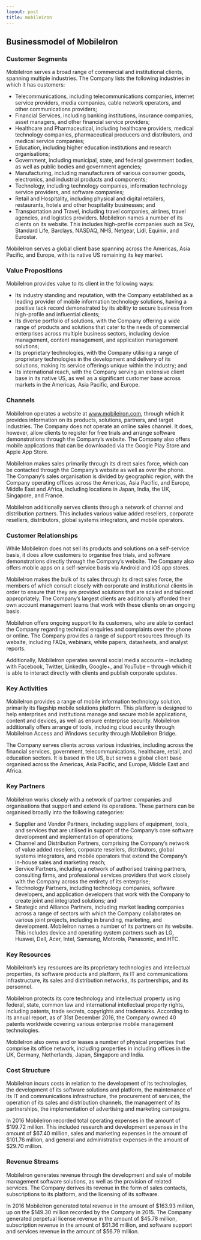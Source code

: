 ```yaml
---
layout: post
title: mobileiron
---
```


Businessmodel of MobileIron
----------------------------

### Customer Segments

MobileIron serves a broad range of commercial and institutional clients, spanning multiple industries. The Company lists the following industries in which it has customers:

 * Telecommunications, including telecommunications companies, internet service providers, media companies, cable network operators, and other communications providers;
* Financial Services, including banking institutions, insurance companies, asset managers, and other financial service providers;
* Healthcare and Pharmaceutical, including healthcare providers, medical technology companies, pharmaceutical producers and distributors, and medical service companies;
* Education, including higher education institutions and research organisations;
* Government, including municipal, state, and federal government bodies, as well as public bodies and government agencies;
* Manufacturing, including manufacturers of various consumer goods, electronics, and industrial products and components;
* Technology, including technology companies, information technology service providers, and software companies;
* Retail and Hospitality, including physical and digital retailers, restaurants, hotels and other hospitality businesses; and
* Transportation and Travel, including travel companies, airlines, travel agencies, and logistics providers.
 MobileIron names a number of its clients on its website. This includes high-profile companies such as Sky, Standard Life, Barclays, NASDAQ, NHS, Netgear, Lidl, Equinix, and Eurostar.

MobileIron serves a global client base spanning across the Americas, Asia Pacific, and Europe, with its native US remaining its key market.

### Value Propositions

MobileIron provides value to its client in the following ways:

 * Its industry standing and reputation, with the Company established as a leading provider of mobile information technology solutions, having a positive tack record demonstrated by its ability to secure business from high-profile and influential clients;
* Its diverse portfolio of solutions, with the Company offering a wide range of products and solutions that cater to the needs of commercial enterprises across multiple business sectors, including device management, content management, and application management solutions;
* Its proprietary technologies, with the Company utilising a range of proprietary technologies in the development and delivery of its solutions, making its service offerings unique within the industry; and
* Its international reach, with the Company serving an extensive client base in its native US, as well as a significant customer base across markets in the Americas, Asia Pacific, and Europe.
 ### Channels

MobileIron operates a website at www.mobileiron.com, through which it provides information on its products, solutions, partners, and target industries. The Company does not operate an online sales channel. It does, however, allow clients to register for free trials and arrange software demonstrations through the Company’s website. The Company also offers mobile applications that can be downloaded via the Google Play Store and Apple App Store.

MobileIron makes sales primarily through its direct sales force, which can be contacted through the Company’s website as well as over the phone. The Company’s sales organisation is divided by geographic region, with the Company operating offices across the Americas, Asia Pacific, and Europe, Middle East and Africa, including locations in Japan, India, the UK, Singapore, and France.

MobileIron additionally serves clients through a network of channel and distribution partners. This includes various value added resellers, corporate resellers, distributors, global systems integrators, and mobile operators.

### Customer Relationships

While MobileIron does not sell its products and solutions on a self-service basis, it does allow customers to organise free trials, and software demonstrations directly through the Company’s website. The Company also offers mobile apps on a self-service basis via Android and iOS app stores.

MobileIron makes the bulk of its sales through its direct sales force, the members of which consult closely with corporate and institutional clients in order to ensure that they are provided solutions that are scaled and tailored appropriately. The Company’s largest clients are additionally afforded their own account management teams that work with these clients on an ongoing basis.

MobileIron offers ongoing support to its customers, who are able to contact the Company regarding technical enquiries and complaints over the phone or online. The Company provides a range of support resources through its website, including FAQs, webinars, white papers, datasheets, and analyst reports.

Additionally, MobileIron operates several social media accounts – including with Facebook, Twitter, LinkedIn, Google+, and YouTube – through which it is able to interact directly with clients and publish corporate updates.

### Key Activities

MobileIron provides a range of mobile information technology solution, primarily its flagship mobile solutions platform. This platform is designed to help enterprises and institutions manage and secure mobile applications, content and devices, as well as ensure enterprise security. MobileIron additionally offers arrange of tools, including cloud security through MobileIron Access and Windows security through MobileIron Bridge.

The Company serves clients across various industries, including across the financial services, government, telecommunications, healthcare, retail, and education sectors. It is based in the US, but serves a global client base organised across the Americas, Asia Pacific, and Europe, Middle East and Africa.

### Key Partners

MobileIron works closely with a network of partner companies and organisations that support and extend its operations. These partners can be organised broadly into the following categories:

 * Supplier and Vendor Partners, including suppliers of equipment, tools, and services that are utilised in support of the Company’s core software development and implementation of operations;
* Channel and Distribution Partners, comprising the Company’s network of value added resellers, corporate resellers, distributors, global systems integrators, and mobile operators that extend the Company’s in-house sales and marketing reach;
* Service Partners, including a network of authorised training partners, consulting firms, and professional services providers that work closely with the Company across the entirety of its enterprise;
* Technology Partners, including technology companies, software developers, and application developers that work with the Company to create joint and integrated solutions; and
* Strategic and Alliance Partners, including market leading companies across a range of sectors with which the Company collaborates on various joint projects, including in branding, marketing, and development.
 MobileIron names a number of its partners on its website. This includes device and operating system partners such as LG, Huawei, Dell, Acer, Intel, Samsung, Motorola, Panasonic, and HTC.

### Key Resources

MobileIron’s key resources are its proprietary technologies and intellectual properties, its software products and platform, its IT and communications infrastructure, its sales and distribution networks, its partnerships, and its personnel.

MobileIron protects its core technology and intellectual property using federal, state, common law and international intellectual property rights, including patents, trade secrets, copyrights and trademarks. According to its annual report, as of 31st December 2016, the Company owned 40 patents worldwide covering various enterprise mobile management technologies.

MobileIron also owns and or leases a number of physical properties that comprise its office network, including properties in including offices in the UK, Germany, Netherlands, Japan, Singapore and India.

### Cost Structure

MobileIron incurs costs in relation to the development of its technologies, the development of its software solutions and platform, the maintenance of its IT and communications infrastructure, the procurement of services, the operation of its sales and distribution channels, the management of its partnerships, the implementation of advertising and marketing campaigns.

In 2016 MobileIron recorded total operating expenses in the amount of $199.72 million. This included research and development expenses in the amount of $67.40 million, sales and marketing expenses in the amount of $101.76 million, and general and administrative expenses in the amount of $29.70 million.

### Revenue Streams

MobileIron generates revenue through the development and sale of mobile management software solutions, as well as the provision of related services. The Company derives its revenue in the form of sales contacts, subscriptions to its platform, and the licensing of its software.

In 2016 MobileIron generated total revenue in the amount of $163.93 million, up on the $149.30 million recorded by the Company in 2015. The Company generated perpetual license revenue in the amount of $45.78 million, subscription revenue in the amount of $61.36 million, and software support and services revenue in the amount of $56.79 million.
